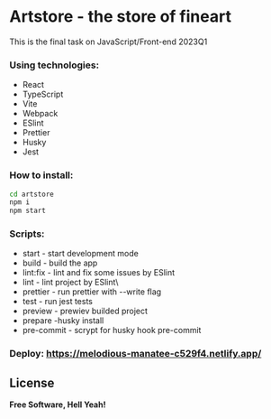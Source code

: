 # Artstore - the store of fineart

This is the final task on JavaScript/Front-end 2023Q1

### Using technologies:

- React
- TypeScript
- Vite
- Webpack
- ESlint
- Prettier
- Husky
- Jest

### How to install:

```sh
cd artstore
npm i
npm start
```

### Scripts:

- start - start development mode
- build - build the app
- lint:fix - lint and fix some issues by ESlint
- lint - lint project by ESlint\
- prettier - run prettier with --write flag
- test - run jest tests
- preview - prewiev builded project
- prepare -husky install
- pre-commit - scrypt for husky hook pre-commit

### Deploy: https://melodious-manatee-c529f4.netlify.app/

## License

**Free Software, Hell Yeah!**
